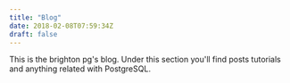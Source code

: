 ```yaml
---
title: "Blog"
date: 2018-02-08T07:59:34Z
draft: false
---
```


This is the brighton pg's blog. 
Under this section you'll find posts tutorials and anything related with PostgreSQL.
